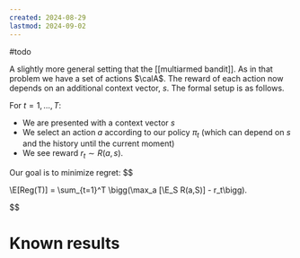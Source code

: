 ```yaml
---
created: 2024-08-29
lastmod: 2024-09-02
---
```

#todo 

A slightly more general setting that the [[multiarmed bandit]]. As in that problem we have a set of actions $\calA$. The reward of each action now depends on an additional context vector, $s$. The formal setup is as follows. 

For $t=1,\dots,T$: 
- We are presented with a context vector $s$ 
- We select an action $a$ according to our policy $\pi_t$ (which can depend on $s$ and the history until the current moment)
- We see reward $r_t\sim R(a,s)$. 

Our goal is to minimize regret: 
$$

\E[Reg(T)] = \sum_{t=1}^T \bigg(\max_a [\E_S R(a,S)] - r_t\bigg).

$$
# Known results 